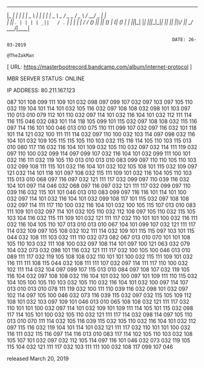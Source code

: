                                                               

  ___ _  _ _____ ___ ___ _  _ ___ _____   ___ ___  ___ _____ ___   ___ ___  _    
 |_ _| \| |_   _| __| _ \ \| | __|_   _| | _ \ _ \/ _ \_   _/ _ \ / __/ _ \| |   
  | || .` | | | | _||   / .` | _|  | |   |  _/   / (_) || || (_) | (_| (_) | |__ 
 |___|_|\_| |_| |___|_|_\_|\_|___| |_|   |_| |_|_\\___/ |_| \___/ \___\___/|____|
                                                                
                                                                 DATE: 26-03-2019
                                                                 @TheZakMan

 [ URL: https://masterbootrecord.bandcamp.com/album/internet-protocol ]



MBR SERVER STATUS: ONLINE 

IP ADDRESS: 80.211.167.123 

087 101 108 099 111 109 101 032 098 097 099 107 032 097 103 097 105 110 032 119 104 101 114 101 032 105 116 032 097 108 108 032 098 101 103 097 110 013 010 079 112 101 110 032 097 114 101 032 116 104 101 032 112 111 114 116 115 046 032 083 101 114 118 105 099 101 115 032 097 108 108 032 115 116 097 114 116 101 100 046 013 010 075 110 111 099 107 032 097 116 032 101 118 101 114 121 032 100 111 111 114 032 097 110 100 032 103 114 097 098 032 116 104 101 032 109 105 115 115 105 110 103 032 115 116 114 105 110 103 115 013 010 080 117 116 032 116 104 101 109 032 105 110 032 097 032 114 111 119 032 097 110 100 032 099 114 097 099 107 032 116 104 101 032 099 111 100 101 032 116 111 032 119 105 110 013 010 013 010 083 099 097 110 110 105 110 103 032 099 108 111 115 101 032 116 104 101 032 102 105 108 101 115 032 109 097 121 032 114 101 118 101 097 108 032 115 111 109 101 032 116 104 105 110 103 115 013 010 068 097 116 097 032 121 111 117 032 099 097 110 039 116 032 104 101 097 114 046 032 068 097 116 097 032 121 111 117 032 099 097 110 039 116 032 115 101 101 046 013 010 083 099 097 116 116 101 114 101 100 032 097 114 101 032 116 104 101 032 099 108 117 101 115 032 097 108 108 032 097 114 111 117 110 100 032 116 104 101 032 100 105 115 107 013 010 083 111 109 101 032 097 114 101 032 105 110 032 112 108 097 105 110 032 115 105 103 104 116 032 115 111 109 101 032 121 111 117 032 110 101 101 100 032 116 111 032 116 104 105 110 107 013 010 013 010 067 104 101 099 107 032 121 111 117 114 032 109 097 105 108 032 102 111 114 032 109 101 115 115 097 103 101 115 044 032 108 111 103 032 111 110 032 073 082 067 013 010 070 101 101 108 105 110 103 032 111 108 100 032 097 108 114 101 097 100 121 063 032 079 104 032 073 032 098 101 116 032 121 111 117 032 100 105 100 046 013 010 089 111 117 032 119 105 108 108 032 110 101 101 100 032 115 111 109 101 032 116 111 111 108 115 044 032 108 111 111 107 032 097 114 111 117 110 100 032 102 111 114 032 104 097 099 107 115 013 010 084 097 108 107 032 119 105 116 104 032 097 108 108 032 116 104 101 032 100 097 101 109 111 110 115 032 104 105 100 105 110 103 032 105 110 032 116 104 101 032 100 097 114 107 013 010 013 010 078 111 119 032 100 111 110 039 116 032 098 101 032 097 102 114 097 105 100 046 032 073 116 039 115 032 097 032 115 105 109 112 108 101 032 103 097 109 101 046 013 010 065 108 108 032 121 111 117 032 110 101 101 100 032 097 114 101 032 109 101 109 111 114 105 101 115 032 098 117 114 105 101 100 032 105 110 032 121 111 117 114 032 098 114 097 105 110 013 010 070 111 114 032 105 116 039 115 032 105 110 032 116 104 101 032 112 097 115 116 032 119 104 101 114 101 032 121 111 117 032 110 101 101 100 032 116 111 032 115 116 097 114 116 013 010 083 117 114 102 105 110 103 032 108 105 107 101 032 097 032 112 105 114 097 116 101 046 032 073 032 119 105 115 104 032 121 111 117 032 103 111 111 100 032 108 117 099 107 046 

released March 20, 2019







